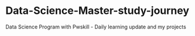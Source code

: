 # Data-Science-Master-study-journey
Data Science Program with Pwskill - Daily learning update and my projects

